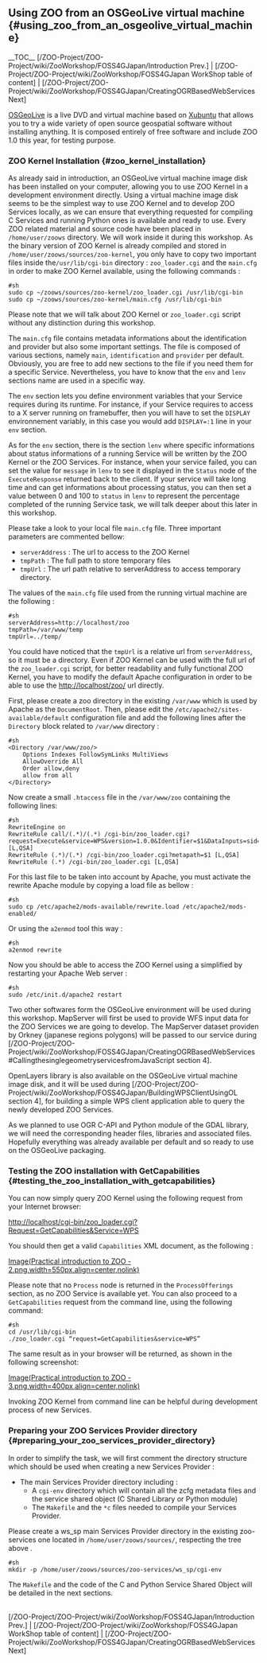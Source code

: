 ## Using ZOO from an OSGeoLive virtual machine {#using_zoo_from_an_osgeolive_virtual_machine}

\_\_TOC\_\_
\[/ZOO-Project/ZOO-Project/wiki/ZooWorkshop/FOSS4GJapan/Introduction
Prev.\] \| \[/ZOO-Project/ZOO-Project/wiki/ZooWorkshop/FOSS4GJapan
WorkShop table of content\] \|
\[/ZOO-Project/ZOO-Project/wiki/ZooWorkshop/FOSS4GJapan/CreatingOGRBasedWebServices
Next\]

[OSGeoLive](http://live.osgeo.org/) is a live DVD and virtual machine
based on [Xubuntu](http://www.xubuntu.org/) that allows you to try a
wide variety of open source geospatial software without installing
anything. It is composed entirely of free software and include ZOO 1.0
this year, for testing purpose.

### ZOO Kernel Installation {#zoo_kernel_installation}

As already said in introduction, an OSGeoLive virtual machine image disk
has been installed on your computer, allowing you to use ZOO Kernel in a
development environment directly. Using a virtual machine image disk
seems to be the simplest way to use ZOO Kernel and to develop ZOO
Services locally, as we can ensure that everything requested for
compiling C Services and running Python ones is available and ready to
use. Every ZOO related material and source code have been placed in
`/home/user/zoows` directory. We will work inside it during this
workshop. As the binary version of ZOO Kernel is already compiled and
stored in `/home/user/zoows/sources/zoo-kernel`, you only have to copy
two important files inside the`/usr/lib/cgi-bin` directory :
`zoo_loader.cgi` and the `main.cfg` in order to make ZOO Kernel
available, using the following commands :

    #sh
    sudo cp ~/zoows/sources/zoo-kernel/zoo_loader.cgi /usr/lib/cgi-bin
    sudo cp ~/zoows/sources/zoo-kernel/main.cfg /usr/lib/cgi-bin

Please note that we will talk about ZOO Kernel or `zoo_loader.cgi`
script without any distinction during this workshop.

The `main.cfg` file contains metadata informations about the
identification and provider but also some important settings. The file
is composed of various sections, namely `main`, `identification` and
`provider` per default. Obviously, you are free to add new sections to
the file if you need them for a specific Service. Nevertheless, you have
to know that the `env` and `lenv` sections name are used in a specific
way.

The `env` section lets you define environment variables that your
Service requires during its runtime. For instance, if your Service
requires to access to a X server running on framebuffer, then you will
have to set the `DISPLAY` environnement variably, in this case you would
add `DISPLAY=:1` line in your `env` section.

As for the `env` section, there is the section `lenv` where specific
informations about status informations of a running Service will be
written by the ZOO Kernel or the ZOO Services. For instance, when your
service failed, you can set the value for `message` in `lenv` to see it
displayed in the `Status` node of the `ExecuteResponse` returned back to
the client. If your service will take long time and can get informations
about processing status, you can then set a value between 0 and 100 to
`status` in `lenv` to represent the percentage completed of the running
Service task, we will talk deeper about this later in this workshop.

Please take a look to your local file `main.cfg` file. Three important
parameters are commented bellow:

-   `serverAddress` : The url to access to the ZOO Kernel
-   `tmpPath` : The full path to store temporary files
-   `tmpUrl` : The url path relative to serverAddress to access
    temporary directory.

The values of the `main.cfg` file used from the running virtual machine
are the following :

    #sh
    serverAddress=http://localhost/zoo
    tmpPath=/var/www/temp
    tmpUrl=../temp/

You could have noticed that the `tmpUrl` is a relative url from
`serverAddress`, so it must be a directory. Even if ZOO Kernel can be
used with the full url of the `zoo_loader.cgi` script, for better
readability and fully functional ZOO Kernel, you have to modify the
default Apache configuration in order to be able to use the
<http://localhost/zoo/> url directly.

First, please create a zoo directory in the existing `/var/www` which is
used by Apache as the `DocumentRoot`. Then, please edit the
`/etc/apache2/sites-available/default` configuration file and add the
following lines after the `Directory` block related to `/var/www`
directory :

    #sh
    <Directory /var/www/zoo/>
        Options Indexes FollowSymLinks MultiViews
        AllowOverride All
        Order allow,deny
        allow from all
    </Directory>

Now create a small `.htaccess` file in the `/var/www/zoo` containing the
following lines:

    #sh
    RewriteEngine on
    RewriteRule call/(.*)/(.*) /cgi-bin/zoo_loader.cgi?request=Execute&service=WPS&version=1.0.0&Identifier=$1&DataInputs=sid=$2&RawDataOutput=Result [L,QSA]
    RewriteRule (.*)/(.*) /cgi-bin/zoo_loader.cgi?metapath=$1 [L,QSA]
    RewriteRule (.*) /cgi-bin/zoo_loader.cgi [L,QSA]

For this last file to be taken into account by Apache, you must activate
the rewrite Apache module by copying a load file as bellow :

    #sh
    sudo cp /etc/apache2/mods-available/rewrite.load /etc/apache2/mods-enabled/

Or using the `a2enmod` tool this way :

    #sh
    a2enmod rewrite

Now you should be able to access the ZOO Kernel using a simplified by
restarting your Apache Web server :

    #sh 
    sudo /etc/init.d/apache2 restart

Two other softwares form the OSGeoLive environment will be used during
this workshop. MapServer will first be used to provide WFS input data
for the ZOO Services we are going to develop. The MapServer dataset
providen by Orkney (japanese regions polygons) will be passed to our
service during
\[/ZOO-Project/ZOO-Project/wiki/ZooWorkshop/FOSS4GJapan/CreatingOGRBasedWebServices\#CallingthesinglegeometryservicesfromJavaScript
section 4\].

OpenLayers library is also available on the OSGeoLive virtual machine
image disk, and it will be used during
\[/ZOO-Project/ZOO-Project/wiki/ZooWorkshop/FOSS4GJapan/BuildingWPSClientUsingOL
section 4\], for building a simple WPS client application able to query
the newly developed ZOO Services.

As we planned to use OGR C-API and Python module of the GDAL library, we
will need the corresponding header files, libraries and associated
files. Hopefully everything was already available per default and so
ready to use on the OSGeoLive packaging.

### Testing the ZOO installation with GetCapabilities {#testing_the_zoo_installation_with_getcapabilities}

You can now simply query ZOO Kernel using the following request from
your Internet browser:

<http://localhost/cgi-bin/zoo_loader.cgi?Request=GetCapabilities&Service=WPS>

You should then get a valid `Capabilities` XML document, as the
following :

[Image(Practical introduction to ZOO -
2.png,width=550px,align=center,nolink)](Image(Practical_introduction_to_ZOO_-_2.png,width=550px,align=center,nolink) "wikilink")

Please note that no `Process` node is returned in the `ProcessOfferings`
section, as no ZOO Service is available yet. You can also proceed to a
`GetCapabilities` request from the command line, using the following
command:

    #sh
    cd /usr/lib/cgi-bin
    ./zoo_loader.cgi “request=GetCapabilities&service=WPS”

The same result as in your browser will be returned, as shown in the
following screenshot:

[Image(Practical introduction to ZOO -
3.png,width=400px,align=center,nolink)](Image(Practical_introduction_to_ZOO_-_3.png,width=400px,align=center,nolink) "wikilink")

Invoking ZOO Kernel from command line can be helpful during development
process of new Services.

### Preparing your ZOO Services Provider directory {#preparing_your_zoo_services_provider_directory}

In order to simplify the task, we will first comment the directory
structure which should be used when creating a new Services Provider :

-   The main Services Provider directory including :
    -   A `cgi-env` directory which will contain all the zcfg metadata
        files and the service shared object (C Shared Library or Python
        module)
    -   The `Makefile` and the `*c` files needed to compile your
        Services Provider.

Please create a ws_sp main Services Provider directory in the existing
zoo-services one located in `/home/user/zoows/sources/`, respecting the
tree above .

    #sh
    mkdir -p /home/user/zoows/sources/zoo-services/ws_sp/cgi-env

The `Makefile` and the code of the C and Python Service Shared Object
will be detailed in the next sections.

\
\[/ZOO-Project/ZOO-Project/wiki/ZooWorkshop/FOSS4GJapan/Introduction
Prev.\] \| \[/ZOO-Project/ZOO-Project/wiki/ZooWorkshop/FOSS4GJapan
WorkShop table of content\] \|
\[/ZOO-Project/ZOO-Project/wiki/ZooWorkshop/FOSS4GJapan/CreatingOGRBasedWebServices
Next\]
